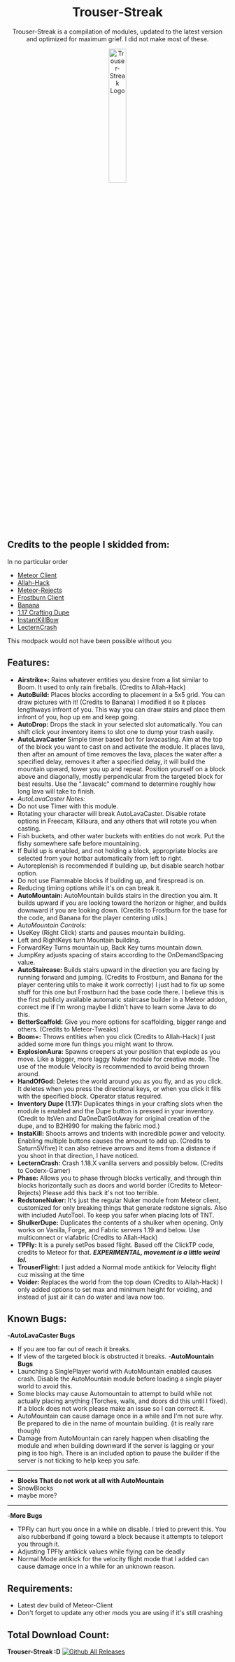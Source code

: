 <div align="center">
  <h1>Trouser-Streak</h1>
    <p>Trouser-Streak is a compilation of modules, updated to the latest version and optimized for maximum grief. I did not make most of these.</p>
  <img src="src/main/resources/assets/icon/icon.png" alt="Trouser-Streak Logo" width="28%"/>
</div>  

## Credits to the people I skidded from:
In no particular order
- [Meteor Client](https://github.com/meteordevelopment/meteor-client)
- [Allah-Hack](https://github.com/TaxEvasiqn/allah-hack)
- [Meteor-Rejects](https://github.com/AntiCope/meteor-rejects)
- [Frostburn Client](https://github.com/evaan/FrostBurn)
- [Banana](https://github.com/Bennooo/banana-for-everyone)
- [1.17 Crafting Dupe](https://github.com/B2H990/NUMA-117-Crafting-Dupe/)
- [InstantKillBow](https://github.com/Saturn5Vfive/InstantKillBow)
- [LecternCrash](https://github.com/Coderx-Gamer/lectern-crash)

 <div align="left">
    <p>This modpack would not have been possible without you
 </p>

## Features:
- **Airstrike+:** Rains whatever entities you desire from a list similar to Boom. It used to only rain fireballs. (Credits to Allah-Hack) 
- **AutoBuild:** Places blocks according to placement in a 5x5 grid. You can draw pictures with it! (Credits to Banana) I modified it so it places lengthways infront of you. This way you can draw stairs and place them infront of you, hop up em and keep going.
- **AutoDrop:** Drops the stack in your selected slot automatically. You can shift click your inventory items to slot one to dump your trash easily.
- **AutoLavaCaster** Simple timer based bot for lavacasting. Aim at the top of the block you want to cast on and activate the module. It places lava, then after an amount of time removes the lava, places the water after a specified delay, removes it after a specified delay, it will build the mountain upward, tower you up and repeat. Position yourself on a block above and diagonally, mostly perpendicular from the targeted block for best results. Use the ".lavacalc" command to determine roughly how long lava will take to finish.
- *AutoLavaCaster Notes:*
- Do not use Timer with this module.
- Rotating your character will break AutoLavaCaster. Disable rotate options in Freecam, Killaura, and any others that will rotate you when casting.
- Fish buckets, and other water buckets with entities do not work. Put the fishy somewhere safe before mountaining.
- If Build up is enabled, and not holding a block, appropriate blocks are selected from your hotbar automatically from left to right.
- Autoreplenish is recommended if building up, but disable search hotbar option.
- Do not use Flammable blocks if building up, and firespread is on.
- Reducing timing options while it's on can break it.
- **AutoMountain:** AutoMountain builds stairs in the direction you aim. It builds upward if you are looking toward the horizon or higher, and builds downward if you are looking down. (Credits to Frostburn for the base for the code, and Banana for the player centering utils.)
- *AutoMountain Controls:* 
- UseKey (Right Click) starts and pauses mountain building.
- Left and RightKeys turn Mountain building.
- ForwardKey Turns mountain up, Back Key turns mountain down.
- JumpKey adjusts spacing of stairs according to the OnDemandSpacing value. 
- **AutoStaircase:** Builds stairs upward in the direction you are facing by running forward and jumping. (Credits to Frostburn, and Banana for the player centering utils to make it work correctly) I just had to fix up some stuff for this one but Frostburn had the base code there. I believe this is the first publicly available automatic staircase builder in a Meteor addon, correct me if I'm wrong maybe I didn't have to learn some Java to do this.
- **BetterScaffold:** Give you more options for scaffolding, bigger range and others. (Credits to Meteor-Tweaks)
- **Boom+:** Throws entities when you click (Credits to Allah-Hack) I just added some more fun things you might want to throw.
- **ExplosionAura:** Spawns creepers at your position that explode as you move. Like a bigger, more laggy Nuker module for creative mode. The use of the module Velocity is recommended to avoid being thrown around.
- **HandOfGod:** Deletes the world around you as you fly, and as you click. It deletes when you press the directional keys, or when you click it fills with the specified block. Operator status required.
- **Inventory Dupe (1.17):** Duplicates things in your crafting slots when the module is enabled and the Dupe button is pressed in your inventory. (Credit to ItsVen and Da0neDatGotAway for original creation of the dupe, and to B2H990 for making the fabric mod.)
- **InstaKill:** Shoots arrows and tridents with incredible power and velocity. Enabling multiple buttons causes the amount to add up. (Credits to Saturn5Vfive)
It can also retrieve arrows and items from a distance if you shoot in that direction, I have noticed.
- **LecternCrash:** Crash 1.18.X vanilla servers and possibly below. (Credits to Coderx-Gamer)
- **Phase:** Allows you to phase through blocks vertically, and through thin blocks horizontally such as doors and world border (Credits to Meteor-Rejects) Please add this back it's not too terrible.
- **RedstoneNuker:** It's just the regular Nuker module from Meteor client, customized for only breaking things that generate redstone signals. Also with included AutoTool. To keep you safer when placing lots of TNT.
- **ShulkerDupe:** Duplicates the contents of a shulker when opening. Only works on Vanilla, Forge, and Fabric servers 1.19 and below. Use multiconnect or viafabric (Credits to Allah-Hack)
- **TPFly:** It is a purely setPos based flight. Based off the ClickTP code, credits to Meteor for that. ***EXPERIMENTAL, movement is a little weird lol.***
- **TrouserFlight:** I just added a Normal mode antikick for Velocity flight cuz missing at the time
- **Voider:** Replaces the world from the top down (Credits to Allah-Hack) I only added options to set max and minimum height for voiding, and instead of just air it can do water and lava now too.

## Known Bugs:
-**AutoLavaCaster Bugs** 
- If you are too far out of reach it breaks.
- If view of the targeted block is obstructed it breaks.
-**AutoMountain Bugs** 
- Launching a SinglePlayer world with AutoMountain enabled causes crash. Disable the AutoMountain module before loading a single player world to avoid this.
- Some blocks may cause Automountain to attempt to build while not actually placing anything (Torches, walls, and doors did this until I fixed). If a block does not work please make an issue so I can correct it.
- AutoMountain can cause damage once in a while and I'm not sure why. Be prepared to die in the name of mountain building. (it is really rare though)
- Damage from AutoMountain can rarely happen when disabling the module and when building downward if the server is lagging or your ping is too high. There is an included option to pause the builder if the server is not ticking to help keep you safe.
-------------------------------------
- **Blocks That do not work at all with AutoMountain**
- SnowBlocks
- maybe more?
-------------------------------------
-**More Bugs** 
- TPFly can hurt you once in a while on disable. I tried to prevent this. You also rubberband if going toward a block because it attempts to teleport you through it.
- Adjusting  TPFly antikick values while flying can be deadly
- Normal Mode antikick for the velocity flight mode that I added can cause damage once in a while for an unknown reason.

## Requirements:
- Latest dev build of Meteor-Client
- Don't forget to update any other mods you are using if it's still crashing

## Total Download Count:
**Trouser-Streak :D**
[![Github All Releases](https://img.shields.io/github/downloads/etianl/Trouser-Streak/total.svg)]()